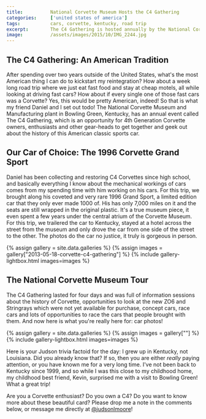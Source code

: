 ```yaml
---
title:			National Corvette Museum Hosts the C4 Gathering
categories:		['united states of america']
tags:			cars, corvette, kentucky, road trip
excerpt:		The C4 Gathering is hosted annually by the National Corvette Museum in Bowling Green, Kentucky, for enthusiasts of the 4th Generation Corvette.
image:			/assets/images/2015/10/IMG_2244.jpg
---
```


## The C4 Gathering: An American Tradition

After spending over two years outside of the United States, what's the most American thing I can do to kickstart my reintegration? How about a week long road trip where we just eat fast food and stay at cheap motels, all while looking at driving fast cars? How about if every single one of those fast cars was a Corvette? Yes, this would be pretty American, indeed! So that is what my friend Daniel and I set out todo! The National Corvette Museum and Manufacturing plant in Bowling Green, Kentucky, has an annual event called The C4 Gathering, which is an opportunity for 4th Generation Corvette owners, enthusiasts and other gear-heads to get together and geek out about the history of this American classic sports car.

## Our Car of Choice: The 1996 Corvette Grand Sport

Daniel has been collecting and restoring C4 Corvettes since high school, and basically everything I know about the mechanical workings of cars comes from my spending time with him working on his cars. For this trip, we brought along his coveted and very rare 1996 Grand Sport, a limited edition car that they only ever made 1000 of. His has only 7,000 miles on it and the seats are still wrapped in the original plastic. It's a true museum piece, it even spent a few years under the central atrium of the Corvette Museum. For this trip, we trailered the car to Kentucky, stayed at a hotel across the street from the museum and only drove the car from one side of the street to the other. The photos do the car no justice, it truly is gorgeous in person.

{% assign gallery = site.data.galleries %}
{% assign images = gallery["2013-05-18-corvette-c4-gathering"] %}
{% include gallery-lightbox.html images=images %}

## The National Corvette Museum Tour

The C4 Gathering lasted for four days and was full of information sessions about the history of Corvette, opportunities to look at the new ZO6 and Stringrays which were not yet available for purchase, concept cars, race cars and lots of opportunities to race the cars that people brought with them. And now here is what you're really here for: car photos!

{% assign gallery = site.data.galleries %}
{% assign images = gallery[""] %}
{% include gallery-lightbox.html images=images %}

Here is your Judson trivia factoid for the day: I grew up in Kentucky, not Louisiana. Did you already know that? If so, then you are either *really* paying attention, or you have known me for a very long time. I've not been back to Kentucky since 1999, and so while I was this close to my childhood home, my childhood best friend, Kevin, surprised me with a visit to Bowling Green! What a great trip!

Are you a Corvette enthusiast? Do you own a C4? Do you want to know more about these beautiful card? Please drop me a note in the comments below, or message me directly at [@judsonlmoore](https://twitter.com/judsonlmoore)!
